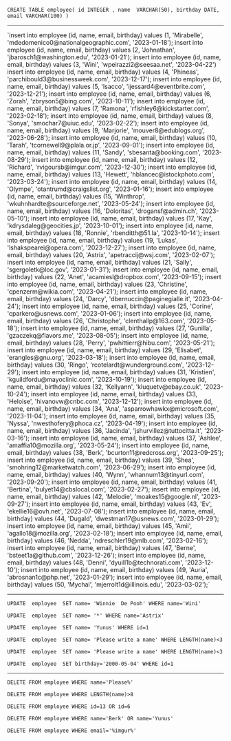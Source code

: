 `CREATE TABLE employee(
id INTEGER ,
name  VARCHAR(50),
birthday DATE,
email VARCHAR(100)
)`
<hr>
`insert into employee (id, name, email, birthday) values (1, 'Mirabelle', 'mdedomenico0@nationalgeographic.com', '2023-01-18');
insert into employee (id, name, email, birthday) values (2, 'Johnathan', 'jbarosch1@washington.edu', '2023-01-21');
insert into employee (id, name, email, birthday) values (3, 'Wini', 'wpeirazzi2@seesaa.net', '2023-04-22')
insert into employee (id, name, email, birthday) values (4, 'Phineas', 'parchibould3@businessweek.com', '2023-12-17');
insert into employee (id, name, email, birthday) values (5, 'Isacco', 'ijessard4@eventbrite.com', '2023-12-21');
insert into employee (id, name, email, birthday) values (6, 'Zorah', 'zbryson5@bing.com', '2023-10-11');
insert into employee (id, name, email, birthday) values (7, 'Ramona', 'rfishley6@kickstarter.com', '2023-02-18');
insert into employee (id, name, email, birthday) values (8, 'Sonya', 'smochar7@uiuc.edu', '2023-02-22');
insert into employee (id, name, email, birthday) values (9, 'Marjorie', 'mouver8@edublogs.org', '2023-06-28');
insert into employee (id, name, email, birthday) values (10, 'Tarah', 'tcornewell9@plala.or.jp', '2023-09-01');
insert into employee (id, name, email, birthday) values (11, 'Sandy', 'sbesanta@booking.com', '2023-08-29');
insert into employee (id, name, email, birthday) values (12, 'Richard', 'rvigoursb@imgur.com', '2023-12-30');
insert into employee (id, name, email, birthday) values (13, 'Hewett', 'hblancec@istockphoto.com', '2023-03-24');
insert into employee (id, name, email, birthday) values (14, 'Olympe', 'otantrumd@craigslist.org', '2023-01-16');
insert into employee (id, name, email, birthday) values (15, 'Winthrop', 'wkuhnhardte@sourceforge.net', '2023-05-24');
insert into employee (id, name, email, birthday) values (16, 'Doloritas', 'drogansf@admin.ch', '2023-05-10');
insert into employee (id, name, email, birthday) values (17, 'Kay', 'kdrysdaleg@geocities.jp', '2023-10-01');
insert into employee (id, name, email, birthday) values (18, 'Ronnie', 'rbenditth@51.la', '2023-10-14');
insert into employee (id, name, email, birthday) values (19, 'Lukas', 'lshakspearei@opera.com', '2023-12-27');
insert into employee (id, name, email, birthday) values (20, 'Astrix', 'apetraccij@wsj.com', '2023-02-07');
insert into employee (id, name, email, birthday) values (21, 'Sally', 'sgergoletk@loc.gov', '2023-01-31');
insert into employee (id, name, email, birthday) values (22, 'Anet', 'acamiesl@dropbox.com', '2023-09-15');
insert into employee (id, name, email, birthday) values (23, 'Christine', 'cpenzerm@wikia.com', '2023-04-21');
insert into employee (id, name, email, birthday) values (24, 'Darcy', 'dbernuccin@paginegialle.it', '2023-04-24');
insert into employee (id, name, email, birthday) values (25, 'Corine', 'cparkero@usnews.com', '2023-01-06');
insert into employee (id, name, email, birthday) values (26, 'Christophe', 'clenthallp@163.com', '2023-05-18');
insert into employee (id, name, email, birthday) values (27, 'Gunilla', 'gzaczekq@flavors.me', '2023-08-05');
insert into employee (id, name, email, birthday) values (28, 'Perry', 'pwhittierr@hibu.com', '2023-05-21');
insert into employee (id, name, email, birthday) values (29, 'Elisabet', 'erangles@gnu.org', '2023-03-18');
insert into employee (id, name, email, birthday) values (30, 'Ringo', 'rcotelardt@wunderground.com', '2023-12-29');
insert into employee (id, name, email, birthday) values (31, 'Kristien', 'kguildfordu@mayoclinic.com', '2023-10-19');
insert into employee (id, name, email, birthday) values (32, 'Kellyann', 'kluquetv@ebay.co.uk', '2023-10-24');
insert into employee (id, name, email, birthday) values (33, 'Heloise', 'hivanovw@cnbc.com', '2023-12-12');
insert into employee (id, name, email, birthday) values (34, 'Ana', 'asparrowhawkx@microsoft.com', '2023-11-04');
insert into employee (id, name, email, birthday) values (35, 'Nyssa', 'nwesthofery@phoca.cz', '2023-04-19');
insert into employee (id, name, email, birthday) values (36, 'Jacinda', 'jshurvillez@tuttocitta.it', '2023-03-16');
insert into employee (id, name, email, birthday) values (37, 'Ashlee', 'amaffia10@mozilla.org', '2023-05-24');
insert into employee (id, name, email, birthday) values (38, 'Berk', 'bcurton11@redcross.org', '2023-09-25');
insert into employee (id, name, email, birthday) values (39, 'Shea', 'smohring12@marketwatch.com', '2023-06-29');
insert into employee (id, name, email, birthday) values (40, 'Wynn', 'whannum13@tinyurl.com', '2023-09-20');
insert into employee (id, name, email, birthday) values (41, 'Bertina', 'bulyet14@cbslocal.com', '2023-02-27');
insert into employee (id, name, email, birthday) values (42, 'Melodie', 'moakes15@google.nl', '2023-09-27');
insert into employee (id, name, email, birthday) values (43, 'Ev', 'ekellie16@ovh.net', '2023-07-08');
insert into employee (id, name, email, birthday) values (44, 'Dugald', 'dwestman17@usnews.com', '2023-01-29');
insert into employee (id, name, email, birthday) values (45, 'Amii', 'agallo18@mozilla.org', '2023-02-18');
insert into employee (id, name, email, birthday) values (46, 'Nedda', 'ndreschler19@mlb.com', '2023-02-16');
insert into employee (id, name, email, birthday) values (47, 'Berne', 'bsteet1a@github.com', '2023-12-26');
insert into employee (id, name, email, birthday) values (48, 'Denni', 'dyuill1b@technorati.com', '2023-12-10');
insert into employee (id, name, email, birthday) values (49, 'Auria', 'abrosnan1c@php.net', '2023-01-29');
insert into employee (id, name, email, birthday) values (50, 'Mychal', 'mjerrolt1d@illinois.edu', '2023-03-02');`

<hr>

`UPDATE  employee 
SET name= 'Winnie  De Pooh'
WHERE name='Wini'`

`UPDATE  employee 
SET name= '*'
WHERE name='Astrix'`

`UPDATE  employee 
SET name= 'Yunus'
WHERE id=1`

`UPDATE  employee 
SET name= 'Please write a name'
WHERE LENGTH(name)<3
`

`UPDATE  employee 
SET name= 'Please write a name'
WHERE LENGTH(name)<3`

`UPDATE  employee 
SET birthday='2000-05-04'
WHERE id=1
`
<hr>

`DELETE FROM employee
WHERE name='Please%'`

`DELETE FROM employee
WHERE LENGTH(name)>8`

`DELETE FROM employee
WHERE id=13 OR id=6`

`DELETE FROM employee
WHERE name='Berk' OR name='Yunus'`

`DELETE FROM employee
WHERE email='%imgur%'`




